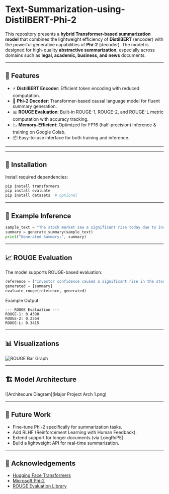 # Text-Summarization-using-DistilBERT-Phi-2

This repository presents a **hybrid Transformer-based summarization model** that combines the lightweight efficiency of **DistilBERT** (encoder) with the powerful generative capabilities of **Phi-2** (decoder). The model is designed for high-quality **abstractive summarization**, especially across domains such as **legal, academic, business, and news** documents.

---

## 🚀 Features

- ⚡ **DistilBERT Encoder**: Efficient token encoding with reduced computation.
- 🧠 **Phi-2 Decoder**: Transformer-based causal language model for fluent summary generation.
- 📊 **ROUGE Evaluation**: Built-in ROUGE-1, ROUGE-2, and ROUGE-L metric computation with accuracy tracking.
- 📉 **Memory-Efficient**: Optimized for FP16 (half-precision) inference & training on Google Colab.
- 📦 Easy-to-use interface for both training and inference.

---


---

## 🔧 Installation

Install required dependencies:

```bash
pip install transformers
pip install evaluate
pip install datasets  # optional
```

---

## 🧪 Example Inference

```python
sample_text = "The stock market saw a significant rise today due to increasing investor confidence."
summary = generate_summary(sample_text)
print("Generated Summary:", summary)
```

---

## 📈 ROUGE Evaluation

The model supports ROUGE-based evaluation:

```python
reference = ["Investor confidence caused a significant rise in the stock market today."]
generated = [summary]
evaluate_rouge(reference, generated)
```

Example Output:

```
--- ROUGE Evaluation ---
ROUGE-1: 0.4390
ROUGE-2: 0.2564
ROUGE-L: 0.3415
```

---

## 📊 Visualizations

![ROUGE Bar Graph](outputs/rouge_score_evaluation.png)

---

## 🏗️ Model Architecture

![Architecure Diagram](Major Project Arch 1.png)

---

## 🎯 Future Work

- Fine-tune Phi-2 specifically for summarization tasks.
- Add RLHF (Reinforcement Learning with Human Feedback).
- Extend support for longer documents (via LongRoPE).
- Build a lightweight API for real-time summarization.

---


## 🙌 Acknowledgements

- [Hugging Face Transformers](https://huggingface.co/)
- [Microsoft Phi-2](https://huggingface.co/microsoft/phi-2)
- [ROUGE Evaluation Library](https://github.com/huggingface/evaluate)

